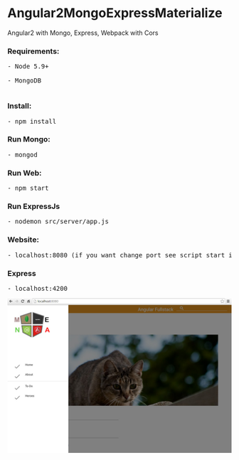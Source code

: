 # Angular2MongoExpressMaterialize
Angular2 with Mongo, Express, Webpack with Cors

<h3>Requirements:</h3>
<pre>
- Node 5.9+<br>
- MongoDB<br>
</pre>

<h3>Install:</h3>
<pre>- npm install</pre>

<h3>Run Mongo:</h3>
<pre>- mongod </pre>

<h3>Run Web:</h3>
<pre>- npm start </pre>

<h3>Run ExpressJs</h3>
<pre>- nodemon src/server/app.js</pre>

<h3>Website:</h3>
<pre>- localhost:8080 (if you want change port see script start into package.jon)</pre>

<h3>Express</h3>
<pre>- localhost:4200</pre>

![alt tag](https://github.com/vitantonioc/Angular2MongoExpress/blob/master/ng2.jpg)

